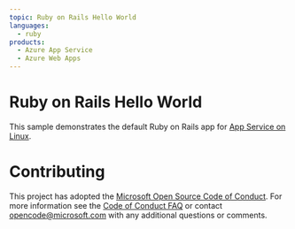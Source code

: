 ```yaml
---
topic: Ruby on Rails Hello World
languages:
  - ruby
products:
  - Azure App Service
  - Azure Web Apps
---
```



# Ruby on Rails Hello World

This sample demonstrates the default Ruby on Rails app for [App Service on Linux](https://docs.microsoft.com/azure/app-service/containers).

# Contributing

This project has adopted the [Microsoft Open Source Code of Conduct](https://opensource.microsoft.com/codeofconduct/). For more information see the [Code of Conduct FAQ](https://opensource.microsoft.com/codeofconduct/faq/) or contact [opencode@microsoft.com](mailto:opencode@microsoft.com) with any additional questions or comments.
